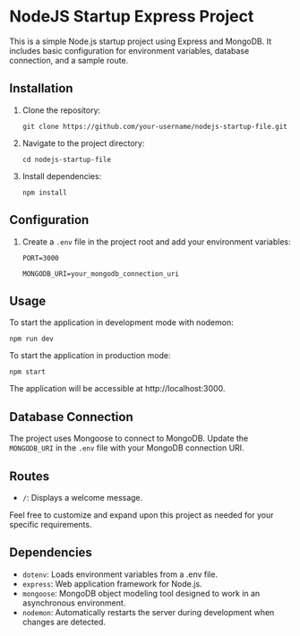 # NodeJS Startup Express Project

This is a simple Node.js startup project using Express and MongoDB. It includes basic configuration for environment variables, database connection, and a sample route.

## Installation

1.  Clone the repository:

    `git clone https://github.com/your-username/nodejs-startup-file.git`

2.  Navigate to the project directory:

    `cd nodejs-startup-file`

3.  Install dependencies:

    `npm install`

## Configuration

1.  Create a `.env` file in the project root and add your environment variables:

    `PORT=3000`

    `MONGODB_URI=your_mongodb_connection_uri`

## Usage

To start the application in development mode with nodemon:

`npm run dev`

To start the application in production mode:

`npm start`

The application will be accessible at http://localhost:3000.

## Database Connection

The project uses Mongoose to connect to MongoDB. Update the `MONGODB_URI` in the `.env` file with your MongoDB connection URI.

## Routes

- `/`: Displays a welcome message.

Feel free to customize and expand upon this project as needed for your specific requirements.

## Dependencies

- `dotenv`: Loads environment variables from a .env file.
- `express`: Web application framework for Node.js.
- `mongoose`: MongoDB object modeling tool designed to work in an asynchronous environment.
- `nodemon`: Automatically restarts the server during development when changes are detected.
